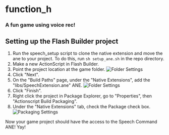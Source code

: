 # function_h
### A fun game using voice rec!

## Setting up the Flash Builder project

1. Run the speech_setup script to clone the native extension and move
   the ane to your project. To do this, run ```sh setup_ane.sh``` in the
   repo directory.
2. Make a new ActionScript in Flash Builder.
3. Point the project location at the game folder.
   ![Folder Settings](http://i.imgur.com/y6PF6.jpg)
4. Click "Next".
5. On the "Build Paths" page, under the "Native Extensions", add the
   "libs/SpeechExtension.ane" ANE.
   ![Folder Settings](http://i.imgur.com/9W5Rv.jpg)
6. Click "Finish".
7. Right click the project in Package Explorer, go to "Properties", then
   "Actionscript Build Packaging".
8. Under the "Native Extensions" tab, check the Package check box.
   ![Packaging Settings](http://i.imgur.com/kzZXH.jpg)

Now your game project should have the access to the Speech Command ANE!
Yay!
